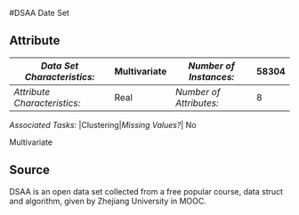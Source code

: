 #DSAA Date Set
## Attribute 
|*Data Set Characteristics:* |Multivariate|*Number of Instances:*| 58304|
|-------------|------------|-------------|---------------|
*Attribute Characteristics:* |Real| *Number of Attributes:*| 8 

*Associated Tasks:* |Clustering|*Missing Values?*| No


Multivariate
## Source 
DSAA is an open data set collected from a free popular course, data struct and algorithm, given by Zhejiang University in MOOC.
